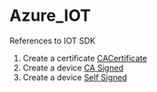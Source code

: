 # Azure_IOT
References to IOT SDK

1. Create a certificate [CACertificate](https://github.com/Azure/azure-iot-sdk-c/blob/master/tools/CACertificates/CACertificateOverview.md)
2. Create a device [CA Signed](https://docs.microsoft.com/en-us/azure/iot-hub/iot-hub-security-x509-get-started#create-an-x509-device-for-your-iot-hub)
3. Create a device [Self Signed](https://docs.microsoft.com/en-us/azure/iot-dps/quick-create-simulated-device-x509-node#create-a-self-signed-x509-device-certificate-and-individual-enrollment-entry)
